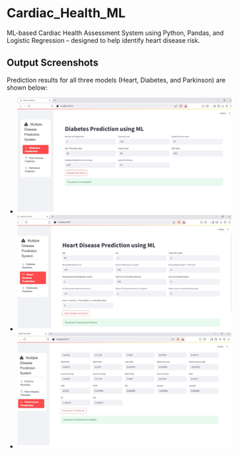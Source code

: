 # Cardiac_Health_ML
ML-based Cardiac Health Assessment System using Python, Pandas, and Logistic Regression – designed to help identify heart disease risk.
## Output Screenshots

Prediction results for all three models (Heart, Diabetes, and Parkinson) are shown below:

- ![Screenshot2](Screenshot2.png)
- ![Screenshot3](Screenshot3.png)
- ![Screenshot4](Screenshot4.png)

